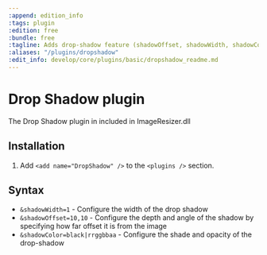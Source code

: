 ```yaml
---
:append: edition_info
:tags: plugin
:edition: free
:bundle: free
:tagline: Adds drop-shadow feature (shadowOffset, shadowWidth, shadowColor).
:aliases: "/plugins/dropshadow"
:edit_info: develop/core/plugins/basic/dropshadow_readme.md
---
```


# Drop Shadow plugin

The Drop Shadow plugin in included in ImageResizer.dll

## Installation

1. Add `<add name="DropShadow" />` to the `<plugins />` section.


## Syntax

* `&shadowWidth=1` - Configure the width of the drop shadow
* `&shadowOffset=10,10` - Configure the depth and angle of the shadow by specifying how far offset it is from the image
* `&shadowColor=black|rrggbbaa` - Configure the shade and opacity of the drop-shadow